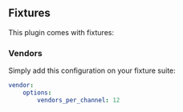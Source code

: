 ## Fixtures

This plugin comes with fixtures:

### Vendors

Simply add this configuration on your fixture suite:

```yml
vendor:
    options:
        vendors_per_channel: 12
```
